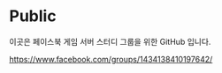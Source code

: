 Public
======

이곳은 페이스북 게임 서버 스터디 그룹을 위한 GitHub 입니다. 

https://www.facebook.com/groups/1434138410197642/
